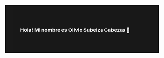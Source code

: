 <div style="background-color: black; color: white; padding: 50px; opacity: 0.9;">
  
  ### Hola! Mi nombre es Olivio Subelza Cabezas 👋

  <!-- Aquí va el resto de tu contenido -->
  
</div>
